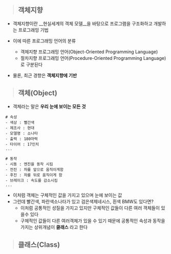 > ## 객체지향
- 객체지향이란 __현실세계의 객체 모델__을 바탕으로 프로그램을 구조화하고 개발하는 프로그래밍 기법
- 이에 따른 프로그래밍 언어의 분류
    - 객체지향 프로그래밍 언어(Object-Oriented Programming Language)
    - 절차지향 프로그래밍 언어(Procedure-Oriented Programming Language)로 구분된다
    
- 물론, 최근 경향은 __객체지향에 기반__

> ## 객체(Object)

- 객체라는 말은 __우리 눈에 보이는 모든 것__
```
# 속성
- 색상 : 빨간색
- 제조사 : 현대
- 모델명 : 소나타
- 출력 : 180마력
- 타이어 : 17인치
...

# 동작
- 시동 : 엔진을 동작 시킴
- 전진 : 차를 앞으로 움직이게함
- 후진 : 차를 뒤로 움직이게 함
- 브레이크 : 속도를 감소시킴
...
```
- 이처럼 객체는 구체적인 값을 가지고 있으며 눈에 보이는 값
- 그런데 빨간색, 파란색소나타가 있고 검은색제네시스, 흰색 BMW도 있다면?
    - 이처럼 공통적인 성질을 가지고 있지만 구체적인 값들이 다른 여러 객체들이 있을수 있다
    - 구체적인 값들이 다른 여러객체가 있을 수 있기 때문에 공통적인 속성과 동작을 가지는 상위개념이 __클래스__ 라고 한다
    
> ## 클래스(Class)